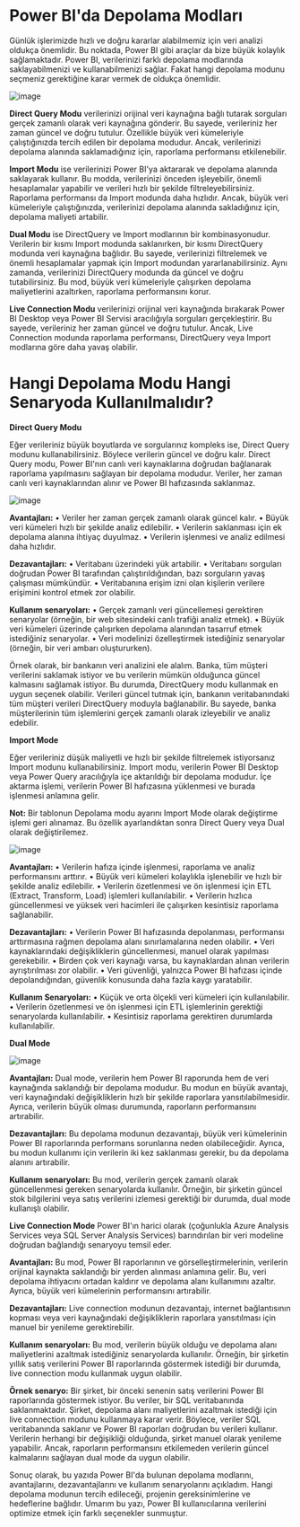 # Power BI'da Depolama Modları

Günlük işlerimizde hızlı ve doğru kararlar alabilmemiz için veri analizi oldukça önemlidir. Bu noktada, Power BI gibi araçlar da bize büyük kolaylık sağlamaktadır. Power BI, verilerinizi farklı depolama modlarında saklayabilmenizi ve kullanabilmenizi sağlar. Fakat hangi depolama modunu seçmeniz gerektiğine karar vermek de oldukça önemlidir.

![image](https://github.com/aysegulyigitbi/Powerbi/assets/127193220/172738a7-8516-4c1c-b0d6-3c3135065b67)

**Direct Query Modu** verilerinizi orijinal veri kaynağına bağlı tutarak sorguları gerçek zamanlı olarak veri kaynağına gönderir. Bu sayede, verileriniz her zaman güncel ve doğru tutulur. Özellikle büyük veri kümeleriyle çalıştığınızda tercih edilen bir depolama modudur. Ancak, verilerinizi depolama alanında saklamadığınız için, raporlama performansı etkilenebilir.

**Import Modu** ise verilerinizi Power BI'ya aktararak ve depolama alanında saklayarak kullanır. Bu modda, verilerinizi önceden işleyebilir, önemli hesaplamalar yapabilir ve verileri hızlı bir şekilde filtreleyebilirsiniz. Raporlama performansı da Import modunda daha hızlıdır. Ancak, büyük veri kümeleriyle çalıştığınızda, verilerinizi depolama alanında sakladığınız için, depolama maliyeti artabilir.

**Dual Modu** ise DirectQuery ve Import modlarının bir kombinasyonudur. Verilerin bir kısmı Import modunda saklanırken, bir kısmı DirectQuery modunda veri kaynağına bağlıdır. Bu sayede, verilerinizi filtrelemek ve önemli hesaplamalar yapmak için Import modundan yararlanabilirsiniz. Aynı zamanda, verilerinizi DirectQuery modunda da güncel ve doğru tutabilirsiniz. Bu mod, büyük veri kümeleriyle çalışırken depolama maliyetlerini azaltırken, raporlama performansını korur.

**Live Connection Modu** verilerinizi orijinal veri kaynağında bırakarak Power BI Desktop veya Power BI Servisi aracılığıyla sorguları gerçekleştirir. Bu sayede, verileriniz her zaman güncel ve doğru tutulur. Ancak, Live Connection modunda raporlama performansı, DirectQuery veya Import modlarına göre daha yavaş olabilir.

# Hangi Depolama Modu Hangi Senaryoda Kullanılmalıdır?

**Direct Query Modu**

Eğer verileriniz büyük boyutlarda ve sorgularınız kompleks ise, Direct Query modunu kullanabilirsiniz. Böylece verilerin güncel ve doğru kalır.
Direct Query modu, Power BI'nın canlı veri kaynaklarına doğrudan bağlanarak raporlama yapılmasını sağlayan bir depolama modudur. Veriler, her zaman canlı veri kaynaklarından alınır ve Power BI hafızasında saklanmaz.

![image](https://github.com/aysegulyigitbi/Powerbi/assets/127193220/757c547c-3d65-4369-9ed0-05aac0a0a5c1)

**Avantajları:**
•	Veriler her zaman gerçek zamanlı olarak güncel kalır.
•	Büyük veri kümeleri hızlı bir şekilde analiz edilebilir.
•	Verilerin saklanması için ek depolama alanına ihtiyaç duyulmaz.
•	Verilerin işlenmesi ve analiz edilmesi daha hızlıdır.

**Dezavantajları:**
•	Veritabanı üzerindeki yük artabilir.
•	Veritabanı sorguları doğrudan Power BI tarafından çalıştırıldığından, bazı sorguların yavaş çalışması mümkündür.
•	Veritabanına erişim izni olan kişilerin verilere erişimini kontrol etmek zor olabilir.

**Kullanım senaryoları:**
•	Gerçek zamanlı veri güncellemesi gerektiren senaryolar (örneğin, bir web sitesindeki canlı trafiği analiz etmek).
•	Büyük veri kümeleri üzerinde çalışırken depolama alanından tasarruf etmek istediğiniz senaryolar.
•	Veri modelinizi özelleştirmek istediğiniz senaryolar (örneğin, bir veri ambarı oluştururken).

Örnek olarak, bir bankanın veri analizini ele alalım. Banka, tüm müşteri verilerini saklamak istiyor ve bu verilerin mümkün olduğunca güncel kalmasını sağlamak istiyor. Bu durumda, DirectQuery modu kullanmak en uygun seçenek olabilir. Verileri güncel tutmak için, bankanın veritabanındaki tüm müşteri verileri DirectQuery moduyla bağlanabilir. Bu sayede, banka müşterilerinin tüm işlemlerini gerçek zamanlı olarak izleyebilir ve analiz edebilir.

**Import Mode**

Eğer verileriniz düşük maliyetli ve hızlı bir şekilde filtrelemek istiyorsanız Import modunu kullanabilirsiniz.
Import modu, verilerin Power BI Desktop veya Power Query aracılığıyla içe aktarıldığı bir depolama modudur. İçe aktarma işlemi, verilerin Power BI hafızasına yüklenmesi ve burada işlenmesi anlamına gelir.

**Not:** Bir tablonun Depolama modu ayarını Import Mode olarak değiştirme işlemi geri alınamaz. Bu özellik ayarlandıktan sonra Direct Query veya Dual olarak değiştirilemez.

![image](https://github.com/aysegulyigitbi/Powerbi/assets/127193220/f11e9adf-fe0f-4ab7-a32e-ee1aeacddd12)

**Avantajları:**
•	Verilerin hafıza içinde işlenmesi, raporlama ve analiz performansını arttırır.
•	Büyük veri kümeleri kolaylıkla işlenebilir ve hızlı bir şekilde analiz edilebilir.
•	Verilerin özetlenmesi ve ön işlenmesi için ETL (Extract, Transform, Load) işlemleri kullanılabilir.
•	Verilerin hızlıca güncellenmesi ve yüksek veri hacimleri ile çalışırken kesintisiz raporlama sağlanabilir.

**Dezavantajları:**
•	Verilerin Power BI hafızasında depolanması, performansı arttırmasına rağmen depolama alanı sınırlamalarına neden olabilir.
•	Veri kaynaklarındaki değişikliklerin güncellenmesi, manuel olarak yapılması gerekebilir.
•	Birden çok veri kaynağı varsa, bu kaynaklardan alınan verilerin ayrıştırılması zor olabilir.
•	Veri güvenliği, yalnızca Power BI hafızası içinde depolandığından, güvenlik konusunda daha fazla kaygı yaratabilir.

**Kullanım Senaryoları:**
•	Küçük ve orta ölçekli veri kümeleri için kullanılabilir.
•	Verilerin özetlenmesi ve ön işlenmesi için ETL işlemlerinin gerektiği senaryolarda kullanılabilir.
•	Kesintisiz raporlama gerektiren durumlarda kullanılabilir.

**Dual Mode**

![image](https://github.com/aysegulyigitbi/Powerbi/assets/127193220/245ad322-fa39-432e-bef8-c03e830969e8)

**Avantajları:**
Dual mode, verilerin hem Power BI raporunda hem de veri kaynağında saklandığı bir depolama modudur. Bu modun en büyük avantajı, veri kaynağındaki değişikliklerin hızlı bir şekilde raporlara yansıtılabilmesidir. Ayrıca, verilerin büyük olması durumunda, raporların performansını artırabilir.

**Dezavantajları:**
 Bu depolama modunun dezavantajı, büyük veri kümelerinin Power BI raporlarında performans sorunlarına neden olabileceğidir. Ayrıca, bu modun kullanımı için verilerin iki kez saklanması gerekir, bu da depolama alanını artırabilir.
 
**Kullanım senaryoları:**
Bu mod, verilerin gerçek zamanlı olarak güncellenmesi gereken senaryolarda kullanılır. Örneğin, bir şirketin güncel stok bilgilerini veya satış verilerini izlemesi gerektiği bir durumda, dual mode kullanışlı olabilir.

**Live Connection Mode**
Power BI'ın harici olarak (çoğunlukla Azure Analysis Services veya SQL Server Analysis Services) barındırılan bir veri modeline doğrudan bağlandığı senaryoyu temsil eder.

**Avantajları:** 
Bu mod, Power BI raporlarının ve görselleştirmelerinin, verilerin orijinal kaynakta saklandığı bir yerden alınması anlamına gelir. Bu, veri depolama ihtiyacını ortadan kaldırır ve depolama alanı kullanımını azaltır. Ayrıca, büyük veri kümelerinin performansını artırabilir.

**Dezavantajları:** 
Live connection modunun dezavantajı, internet bağlantısının kopması veya veri kaynağındaki değişikliklerin raporlara yansıtılması için manuel bir yenileme gerektirebilir.

**Kullanım senaryoları:** 
Bu mod, verilerin büyük olduğu ve depolama alanı maliyetlerini azaltmak istediğiniz senaryolarda kullanılır. Örneğin, bir şirketin yıllık satış verilerini Power BI raporlarında göstermek istediği bir durumda, live connection modu kullanmak uygun olabilir.

**Örnek senaryo:**
Bir şirket, bir önceki senenin satış verilerini Power BI raporlarında göstermek istiyor. Bu veriler, bir SQL veritabanında saklanmaktadır. Şirket, depolama alanı maliyetlerini azaltmak istediği için live connection modunu kullanmaya karar verir. Böylece, veriler SQL veritabanında saklanır ve Power BI raporları doğrudan bu verileri kullanır. Verilerin herhangi bir değişikliği olduğunda, şirket manuel olarak yenileme yapabilir. Ancak, raporların performansını etkilemeden verilerin güncel kalmalarını sağlayan dual mode da uygun olabilir.

Sonuç olarak, bu yazıda Power BI'da bulunan depolama modlarını, avantajlarını, dezavantajlarını ve kullanım senaryolarını açıkladım. Hangi depolama modunun tercih edileceği, projenin gereksinimlerine ve hedeflerine bağlıdır. Umarım bu yazı, Power BI kullanıcılarına verilerini optimize etmek için farklı seçenekler sunmuştur.
